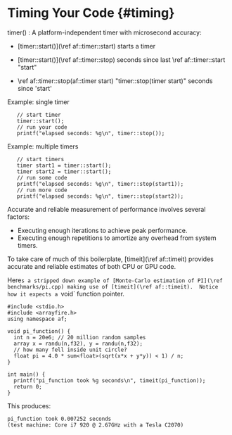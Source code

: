 Timing Your Code {#timing}
================

timer() : A platform-independent timer with microsecond accuracy:
* [timer::start()](\ref af::timer::start) starts a timer

* [timer::start()](\ref af::timer::stop) seconds since last \ref af::timer::start "start"

* \ref af::timer::stop(af::timer start) "timer::stop(timer start)" seconds since 'start'

Example: single timer

~~~~~~~~~~~~~~~~~~~~~~~~~~~~~~~~~~~~~~~~~~~~~~~~~~~~~~~~~~~~~~~~~~~~~~~{.cpp}
   // start timer
   timer::start();
   // run your code
   printf("elapsed seconds: %g\n", timer::stop());
~~~~~~~~~~~~~~~~~~~~~~~~~~~~~~~~~~~~~~~~~~~~~~~~~~~~~~~~~~~~~~~~~~~~~~~

Example: multiple timers

~~~~~~~~~~~~~~~~~~~~~~~~~~~~~~~~~~~~~~~~~~~~~~~~~~~~~~~~~~~~~~~~~~~~~~~{.cpp}
   // start timers
   timer start1 = timer::start();
   timer start2 = timer::start();
   // run some code
   printf("elapsed seconds: %g\n", timer::stop(start1));
   // run more code
   printf("elapsed seconds: %g\n", timer::stop(start2));
~~~~~~~~~~~~~~~~~~~~~~~~~~~~~~~~~~~~~~~~~~~~~~~~~~~~~~~~~~~~~~~~~~~~~~~

Accurate and reliable measurement of performance involves several factors:
* Executing enough iterations to achieve peak performance.
* Executing enough repetitions to amortize any overhead from system timers.

To take care of much of this boilerplate, [timeit](\ref af::timeit) provides
accurate and reliable estimates of both CPU or GPU code.

Here`s a stripped down example of
[Monte-Carlo estimation of PI](\ref benchmarks/pi.cpp) making use
of [timeit](\ref af::timeit).  Notice how it expects a `void` function pointer.

~~~~~~~~~~~~~~~~~~~~~~~~~~~~~~~~~~~~~~~~~~~~~~~~~~~~~~~~~~~~~~~~~~~~~~~{.cpp}
#include <stdio.h>
#include <arrayfire.h>
using namespace af;

void pi_function() {
  int n = 20e6; // 20 million random samples
  array x = randu(n,f32), y = randu(n,f32);
  // how many fell inside unit circle?
  float pi = 4.0 * sum<float>(sqrt(x*x + y*y)) < 1) / n;
}

int main() {
  printf("pi_function took %g seconds\n", timeit(pi_function));
  return 0;
}
~~~~~~~~~~~~~~~~~~~~~~~~~~~~~~~~~~~~~~~~~~~~~~~~~~~~~~~~~~~~~~~~~~~~~~~

This produces:

    pi_function took 0.007252 seconds
    (test machine: Core i7 920 @ 2.67GHz with a Tesla C2070)
